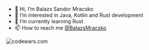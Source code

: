 - 👋 Hi, I’m Balazs Sandor Mracsko
- 👀 I’m interested in Java, Kotlin and Rust development
- 🌱 I’m currently learning Rust
- 📫 How to reach me [@BalazsMracsko](https://twitter.com/BalazsMracsko)

![codewars.com](https://www.codewars.com/users/mracsko/badges/small)

<!---
mracsko/mracsko is a ✨ special ✨ repository because its `README.md` (this file) appears on your GitHub profile.
You can click the Preview link to take a look at your changes.
--->
